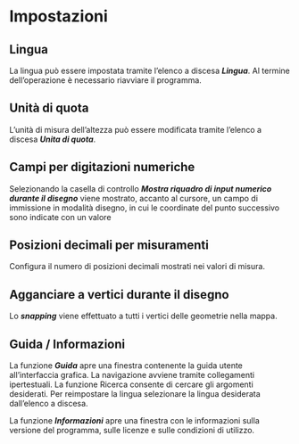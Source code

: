<!-- WARNING: This file is autogenerated by csv2md.py -->
# Impostazioni



## <a name="sec0"></a>Lingua

La lingua può essere impostata tramite l’elenco a discesa **_Lingua_**. Al termine dell’operazione è necessario riavviare il programma.


## <a name="sec1"></a>Unità di quota

L’unità di misura dell’altezza può essere modificata tramite l’elenco a discesa **_Unita di quota_**.


## <a name="sec2"></a>Campi per digitazioni numeriche

Selezionando la casella di controllo **_Mostra riquadro di input numerico durante il disegno_** viene mostrato, accanto al cursore, un campo di immissione in modalità disegno, in cui le coordinate del punto successivo sono indicate con un valore 


## <a name="sec3"></a>Posizioni decimali per misuramenti

Configura il numero di posizioni decimali mostrati nei valori di misura.


## <a name="sec4"></a>Agganciare a vertici durante il disegno

Lo **_snapping_** viene effettuato a tutti i vertici delle geometrie nella mappa.


## <a name="sec5"></a>Guida / Informazioni

La funzione **_Guida_** apre una finestra contenente la guida utente all’interfaccia grafica. La navigazione avviene tramite collegamenti ipertestuali. La funzione Ricerca consente di cercare gli argomenti desiderati. Per reimpostare la lingua selezionare la lingua desiderata dall’elenco a discesa.

La funzione **_Informazioni_** apre una finestra con le informazioni sulla versione del programma, sulle licenze e sulle condizioni di utilizzo.


